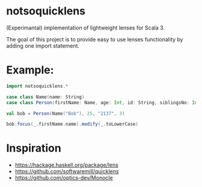 # notsoquicklens

(Experimantal) implementation of lightweight lenses for Scala 3.

The goal of this project is to provide easy to use lenses functionality by adding one import statement.

# Example:
```scala
import notsoquicklens.*

case class Name(name: String)
case class Person(firstName: Name, age: Int, id: String, siblingsNo: Int)

val bob = Person(Name("Bob"), 25, "2137", 3)

bob.focus(_.firstName.name).modify(_.toLowerCase)
```

# Inspiration
- https://hackage.haskell.org/package/lens
- https://github.com/softwaremill/quicklens
- https://github.com/optics-dev/Monocle
